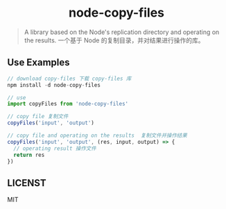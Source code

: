 <h1 align="center">
  node-copy-files
</h1>

> A library based on the Node's replication directory and operating on the results.
一个基于 Node 的复制目录，并对结果进行操作的库。

## Use Examples

```javascript
// download copy-files 下载 copy-files 库
npm install -d node-copy-files

// use
import copyFiles from 'node-copy-files'

// copy file 复制文件
copyFiles('input', 'output')

// copy file and operating on the results  复制文件并操作结果
copyFiles('input', 'output', (res, input, output) => {
  // operating result 操作文件
  return res
})
```

## LICENST

MIT
